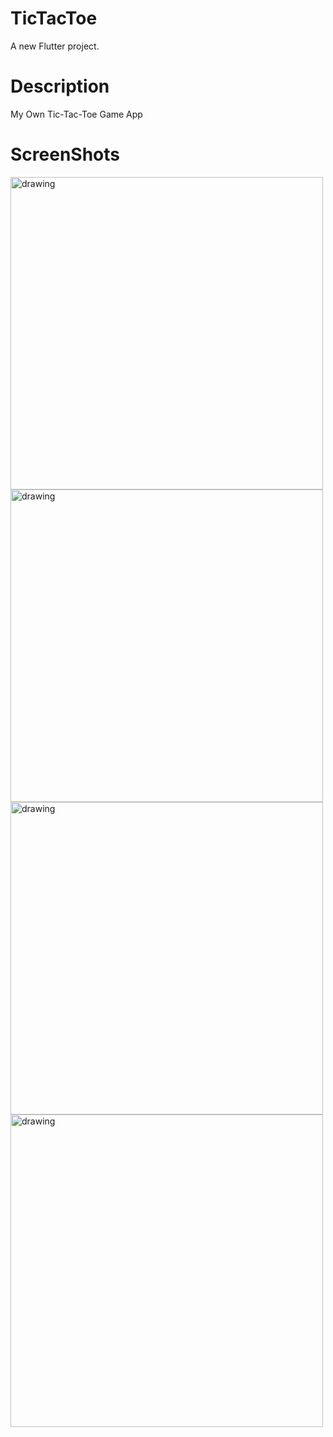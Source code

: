# TicTacToe

A new Flutter project.

# Description

My Own Tic-Tac-Toe Game App

# ScreenShots

<img src='https://user-images.githubusercontent.com/70463084/120141566-5c552200-c1fa-11eb-8d7c-819cbf9f0264.png' alt = "drawing" height = "500"/>
<img src='https://user-images.githubusercontent.com/70463084/120141568-5e1ee580-c1fa-11eb-9254-8fa420fe9b7c.png' alt = "drawing" height = "500"/>
<img src='https://user-images.githubusercontent.com/70463084/120141574-5fe8a900-c1fa-11eb-8e01-9db538354c36.png' alt = "drawing" height = "500"/>
<img src='https://user-images.githubusercontent.com/70463084/120141577-6119d600-c1fa-11eb-8281-f79d2b780779.png' alt = "drawing" height = "500"/>
